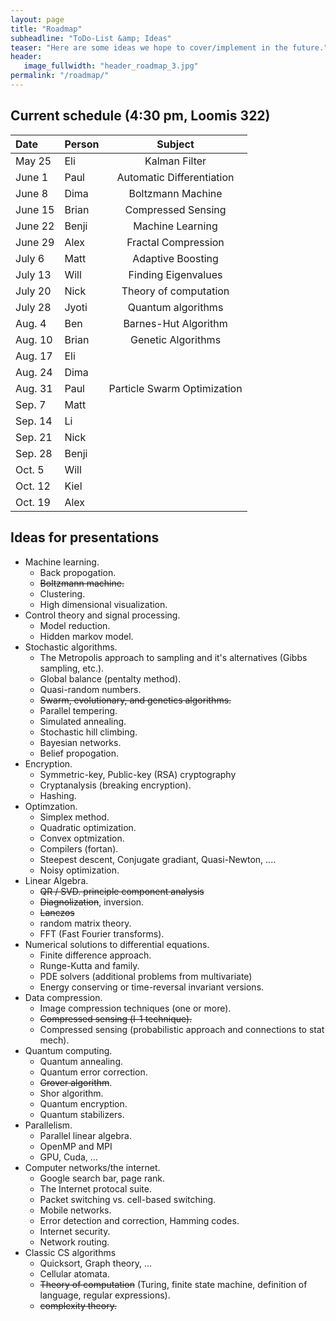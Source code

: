 ```yaml
---
layout: page
title: "Roadmap"
subheadline: "ToDo-List &amp; Ideas"
teaser: "Here are some ideas we hope to cover/implement in the future."
header:
   image_fullwidth: "header_roadmap_3.jpg"
permalink: "/roadmap/"
---
```


## Current schedule (4:30 pm, Loomis 322)

|  Date  | Person  | Subject                     |
|:-------|:--------|:---------------------------:|
|May 25  | Eli     | Kalman Filter               |
|June 1  | Paul    | Automatic Differentiation   |
|June 8  | Dima    | Boltzmann Machine           |
|June 15 | Brian   | Compressed Sensing          |
|June 22 | Benji   | Machine Learning            | 
|June 29 | Alex    | Fractal Compression         |
|July 6  | Matt    | Adaptive Boosting           |
|July 13 | Will    | Finding Eigenvalues         |
|July 20 | Nick    | Theory of computation       |
|July 28 | Jyoti   | Quantum algorithms          |
|Aug. 4  | Ben     | Barnes-Hut Algorithm        |
|Aug. 10 | Brian   | Genetic Algorithms          |
|Aug. 17 | Eli     |                             |
|Aug. 24 | Dima    |                             |
|Aug. 31 | Paul    | Particle Swarm Optimization |
|Sep. 7  | Matt    |                             |
|Sep. 14 | Li      |                             |
|Sep. 21 | Nick    |                             |
|Sep. 28 | Benji   |                             |
|Oct. 5  | Will    |                             |
|Oct. 12 | Kiel    |                             |
|Oct. 19 | Alex    |                             |

## Ideas for presentations

 - Machine learning.
   - Back propogation.
   - ~~Boltzmann machine.~~
   - Clustering.
   - High dimensional visualization.
 - Control theory and signal processing.
   - Model reduction.
   - Hidden markov model.
 - Stochastic algorithms.
   - The Metropolis approach to sampling and it's alternatives (Gibbs sampling, etc.).
   - Global balance (pentalty method).
   - Quasi-random numbers.
   - ~~Swarm, evolutionary, and genetics algorithms.~~
   - Parallel tempering.
   - Simulated annealing.
   - Stochastic hill climbing.
   - Bayesian networks.
   - Belief propogation.
 - Encryption.
   - Symmetric-key, Public-key (RSA) cryptography
   - Cryptanalysis (breaking encryption).
   - Hashing.
 - Optimzation.
   - Simplex method.
   - Quadratic optimization.
   - Convex optmization.
   - Compilers (fortan).
   - Steepest descent, Conjugate gradiant, Quasi-Newton, ....
   - Noisy optimization.
 - Linear Algebra.
   - ~~QR / SVD. principle component analysis~~
   - ~~Diagnolization~~, inversion.
   - ~~Lanczos~~
   - random matrix theory.
   - FFT (Fast Fourier transforms).
 - Numerical solutions to differential equations.
   - Finite difference approach.
   - Runge-Kutta and family.
   - PDE solvers (additional problems from multivariate)
   - Energy conserving or time-reversal invariant versions.
 - Data compression.
   - Image compression techniques (one or more).
   - ~~Compressed sensing (l-1 technique).~~
   - Compressed sensing (probabilistic approach and connections to stat mech).
 - Quantum computing.
   - Quantum annealing.
   - Quantum error correction.
   - ~~Grover algorithm~~. 
   - Shor algorithm.
   - Quantum encryption.
   - Quantum stabilizers.
 - Parallelism.
   - Parallel linear algebra.
   - OpenMP and MPI
   - GPU, Cuda, ...
 - Computer networks/the internet.
   - Google search bar, page rank.
   - The Internet protocal suite.
   - Packet switching vs. cell-based switching.
   - Mobile networks.
   - Error detection and correction, Hamming codes.
   - Internet security.
   - Network routing.
 - Classic CS algorithms
   - Quicksort, Graph theory, ...
   - Cellular atomata.
   - ~~Theory of computation~~ (Turing, finite state machine, definition of language, regular expressions).
   - ~~complexity theory.~~
